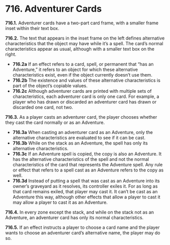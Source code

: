 # **716.** Adventurer Cards

**716.1.** Adventurer cards have a two-part card frame, with a smaller frame inset within their text box.

**716.2.** The text that appears in the inset frame on the left defines alternative characteristics that the object may have while it’s a spell. The card’s normal characteristics appear as usual, although with a smaller text box on the right.
+ **716.2a** If an effect refers to a card, spell, or permanent that “has an Adventure,” it refers to an object for which these alternative characteristics exist, even if the object currently doesn’t use them.
+ **716.2b** The existence and values of these alternative characteristics is part of the object’s copiable values.
+ **716.2c** Although adventurer cards are printed with multiple sets of characteristics, each adventurer card is only one card. For example, a player who has drawn or discarded an adventurer card has drawn or discarded one card, not two.

**716.3.** As a player casts an adventurer card, the player chooses whether they cast the card normally or as an Adventure.
+ **716.3a** When casting an adventurer card as an Adventure, only the alternative characteristics are evaluated to see if it can be cast.
+ **716.3b** While on the stack as an Adventure, the spell has only its alternative characteristics.
+ **716.3c** If an Adventure spell is copied, the copy is also an Adventure. It has the alternative characteristics of the spell and not the normal characteristics of the card that represents the Adventure spell. Any rule or effect that refers to a spell cast as an Adventure refers to the copy as well.
+ **716.3d** Instead of putting a spell that was cast as an Adventure into its owner’s graveyard as it resolves, its controller exiles it. For as long as that card remains exiled, that player may cast it. It can’t be cast as an Adventure this way, although other effects that allow a player to cast it may allow a player to cast it as an Adventure.

**716.4.** In every zone except the stack, and while on the stack not as an Adventure, an adventurer card has only its normal characteristics.

**716.5.** If an effect instructs a player to choose a card name and the player wants to choose an adventurer card’s alternative name, the player may do so.
